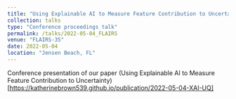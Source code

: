 ```yaml
---
title: "Using Explainable AI to Measure Feature Contribution to Uncertainty"
collection: talks
type: "Conference proceedings talk"
permalink: /talks/2022-05-04_FLAIRS
venue: "FLAIRS-35"
date: 2022-05-04
location: "Jensen Beach, FL"
---
```

Conference presentation of our paper (Using Explainable AI to Measure Feature Contribution to Uncertainty)[https://katherinebrown539.github.io/publication/2022-05-04-XAI-UQ]
